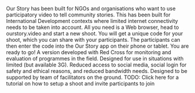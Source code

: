 Our Story has been built for NGOs and organisations who want to use participatory video to tell community stories. This has been built for International Development contexts where limited internet connectivity needs to be taken into account. 
All you need is a Web browser, head to ourstory.video and start a new shoot. You will get a unique code for your shoot, which you can share with your participants. The participants can then enter the code into the Our Story app on their phone or tablet. You are ready to go! 
A version developed with Red Cross for monitoring and evaluation of programmes in the field. Designed for use in situations with limited (but available 3G). Reduced access to social media, social login for safety and ethical reasons, and reduced bandwidth needs. Designed to be supported by team of facilitators on the ground.
TODO: Click here for a tutorial on how to setup a shoot and invite participants to join